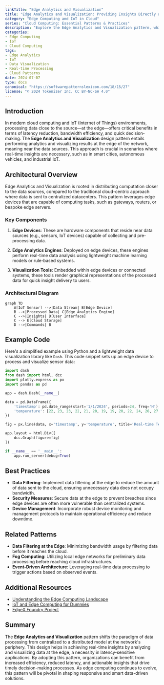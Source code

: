 ```yaml
---
linkTitle: "Edge Analytics and Visualization"
title: "Edge Analytics and Visualization: Providing Insights Directly at the Edge"
category: "Edge Computing and IoT in Cloud"
series: "Cloud Computing: Essential Patterns & Practices"
description: "Explore the Edge Analytics and Visualization pattern, which emphasizes processing and visualizing data directly at the edge of the network to provide immediate insights and reduce latency."
categories:
- Edge Computing
- IoT
- Cloud Computing
tags:
- Edge Analytics
- IoT
- Data Visualization
- Real-time Processing
- Cloud Patterns
date: 2024-07-07
type: docs
canonical: "https://softwarepatternslexicon.com/18/15/27"
license: "© 2024 Tokenizer Inc. CC BY-NC-SA 4.0"
---
```


## Introduction

In modern cloud computing and IoT (Internet of Things) environments, processing data close to the source—at the edge—offers critical benefits in terms of latency reduction, bandwidth efficiency, and quick decision-making. The **Edge Analytics and Visualization** design pattern entails performing analytics and visualizing results at the edge of the network, meaning near the data sources. This approach is crucial in scenarios where real-time insights are necessary, such as in smart cities, autonomous vehicles, and industrial IoT.

## Architectural Overview

Edge Analytics and Visualization is rooted in distributing computation closer to the data sources, compared to the traditional cloud-centric approach where data is sent to centralized datacenters. This pattern leverages edge devices that are capable of computing tasks, such as gateways, routers, or bespoke edge servers.

### Key Components

1. **Edge Devices**: These are hardware components that reside near data sources (e.g., sensors, IoT devices) capable of collecting and pre-processing data.

2. **Edge Analytics Engines**: Deployed on edge devices, these engines perform real-time data analysis using lightweight machine learning models or rule-based systems.

3. **Visualization Tools**: Embedded within edge devices or connected systems, these tools render graphical representations of the processed data for quick insight delivery to users.

### Architectural Diagram

```mermaid
graph TD
    A[IoT Sensor] -->|Data Stream| B[Edge Device]
    B -->|Processed Data| C[Edge Analytics Engine]
    C -->|Insights| D[User Interface]
    C --> E[Cloud Storage]
    D -->|Commands| B
```

## Example Code

Here's a simplified example using Python and a lightweight data visualization library like `Dash`. This code snippet sets up an edge device to process and visualize sensor data:

```python
import dash
from dash import html, dcc
import plotly.express as px
import pandas as pd

app = dash.Dash(__name__)

data = pd.DataFrame({
    'timestamp': pd.date_range(start='1/1/2024', periods=24, freq='H'),
    'temperature': [22, 23, 23, 22, 21, 20, 19, 19, 20, 22, 24, 26, 27, 28, 29, 29, 28, 27, 26, 24, 23, 22, 22, 21]
})

fig = px.line(data, x='timestamp', y='temperature', title='Real-time Temperature Monitoring')

app.layout = html.Div([
    dcc.Graph(figure=fig)
])

if __name__ == '__main__':
    app.run_server(debug=True)
```

## Best Practices

- **Data Filtering**: Implement data filtering at the edge to reduce the amount of data sent to the cloud, ensuring unnecessary data does not occupy bandwidth.
- **Security Measures**: Secure data at the edge to prevent breaches since edge devices are often more vulnerable than centralized systems.
- **Device Management**: Incorporate robust device monitoring and management protocols to maintain operational efficiency and reduce downtime.

## Related Patterns

- **Data Filtering at the Edge**: Minimizing bandwidth usage by filtering data before it reaches the cloud.
- **Fog Computing**: Utilizing local edge networks for preliminary data processing before reaching cloud infrastructures.
- **Event-Driven Architecture**: Leveraging real-time data processing to trigger actions based on observed events.

## Additional Resources

- [Understanding the Edge Computing Landscape](https://www.edgecomputing.org/)
- [IoT and Edge Computing for Dummies](https://www.dummies.com/iot/)
- [EdgeX Foundry Project](https://www.edgexfoundry.org/)

## Summary

The **Edge Analytics and Visualization** pattern shifts the paradigm of data processing from centralized to a distributed model at the network's periphery. This design helps in achieving real-time insights by analyzing and visualizing data at the edge, a necessity in latency-sensitive applications. By adopting this pattern, organizations can benefit from increased efficiency, reduced latency, and actionable insights that drive timely decision-making processes. As edge computing continues to evolve, this pattern will be pivotal in shaping responsive and smart data-driven solutions.

